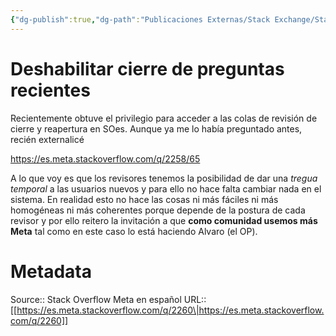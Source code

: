 ```yaml
---
{"dg-publish":true,"dg-path":"Publicaciones Externas/Stack Exchange/Stack Overflow en español/Stack Overflow en español Meta/es.meta.stackoverflow.com-2260.md","permalink":"/publicaciones-externas/stack-exchange/stack-overflow-en-espanol/stack-overflow-en-espanol-meta/es-meta-stackoverflow-com-2260/","title":"Deshabilitar cierre de preguntas recientes","hide":true,"noteIcon":"default","created":"2024-04-03T12:49:10.763-06:00","updated":"2024-04-05T16:44:01.488-06:00"}
---
```


# Deshabilitar cierre de preguntas recientes

Recientemente obtuve el privilegio para acceder a las colas de revisión de cierre y reapertura en SOes. Aunque ya me lo había preguntado antes, recién externalicé

https://es.meta.stackoverflow.com/q/2258/65

A lo que voy es que los revisores tenemos la posibilidad de dar una *tregua temporal* a las usuarios nuevos y para ello no hace falta cambiar nada en el sistema. En realidad esto no hace las cosas ni más fáciles ni más homogéneas ni más coherentes porque depende de la postura de cada revisor y por ello reitero la invitación a que **como comunidad usemos más Meta** tal como en este caso lo está haciendo Alvaro (el OP).

# Metadata
Source:: Stack Overflow Meta en español
URL:: [[https://es.meta.stackoverflow.com/q/2260\|https://es.meta.stackoverflow.com/q/2260]]

